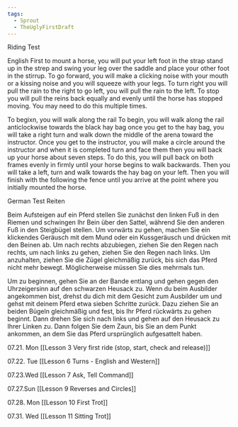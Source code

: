 ```yaml
---
tags:
  - Sprout
  - TheUglyFirstDraft
---
```


Riding Test

English
First to mount a horse, you will put your left foot in the strap stand up in the strep and swing your leg over the saddle and place your other foot in the stirrup. To go forward, you will make a clicking noise with your mouth or a kissing noise and you will squeeze with your legs. To turn right you will pull the rain to the right to go left, you will pull the rain to the left. To stop you will pull the reins back equally and evenly until the horse has stopped moving. You may need to do this multiple times.

To begixn, you will walk along the rail To begin, you will walk along the rail anticlockwise towards the black hay bag once you get to the hay bag, you will take a right turn and walk down the middle of the arena toward the instructor. Once you get to the instructor, you will make a circle around the instructor and when it is completed turn and face them then you will back up your horse about seven steps. To do this, you will pull back on both frames evenly in firmly until your horse begins to walk backwards. Then you will take a left, turn and walk towards the hay bag on your left. Then you will finish with the following the fence until you arrive at the point where you initially mounted the horse.

German
Test Reiten

  

Beim Aufsteigen auf ein Pferd stellen Sie zunächst den linken Fuß in den Riemen und schwingen Ihr Bein über den Sattel, während Sie den anderen Fuß in den Steigbügel stellen. Um vorwärts zu gehen, machen Sie ein klickendes Geräusch mit dem Mund oder ein Kussgeräusch und drücken mit den Beinen ab. Um nach rechts abzubiegen, ziehen Sie den Regen nach rechts, um nach links zu gehen, ziehen Sie den Regen nach links. Um anzuhalten, ziehen Sie die Zügel gleichmäßig zurück, bis sich das Pferd nicht mehr bewegt. Möglicherweise müssen Sie dies mehrmals tun.

  

Um zu beginnen, gehen Sie an der Bande entlang und gehen gegen den Uhrzeigersinn auf den schwarzen Heusack zu. Wenn du beim Ausbilder angekommen bist, drehst du dich mit dem Gesicht zum Ausbilder um und gehst mit deinem Pferd etwa sieben Schritte zurück. Dazu ziehen Sie an beiden Bügeln gleichmäßig und fest, bis Ihr Pferd rückwärts zu gehen beginnt. Dann drehen Sie sich nach links und gehen auf den Heusack zu Ihrer Linken zu. Dann folgen Sie dem Zaun, bis Sie an dem Punkt ankommen, an dem Sie das Pferd ursprünglich aufgesattelt haben.

07.21. Mon
[[Lesson 3 Very first ride (stop, start, check and release)]]

07.22. Tue
[[Lesson 6 Turns - English and Western]]

07.23.Wed
[[Lesson 7 Ask, Tell Command]]

07.27.Sun
 [[Lesson 9 Reverses and Circles]]

07.28. Mon
[[Lesson 10 First Trot]]

07.31. Wed
[[Lesson 11 Sitting Trot]]
